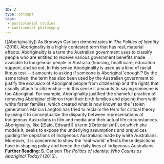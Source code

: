 ```yaml
---
ID: 2
type: concept
tags: 
 - postcolonial studies
 - continental philosophy
---
```


[[Aboriginality]]
As Bronwyn
Carlson demonstrates in *The Politics of Identity* (2016), Aboriginality
is a highly contested term that has real, material effects.
Aboriginality is a term the Australian government uses to classify
people who are entitled to receive various government benefits made
available to Indigenous people in Australia (housing, healthcare,
education support, and so on). In this sense Aboriginality is used as a
kind of racial litmus test---it amounts to asking if someone is
Aboriginal 'enough'? By the same token, the term has also been used by
the Australian government to justify the exclusion of Aboriginal people
from citizenship and the rights that usually attach to citizenship---in
this sense it amounts to saying someone is too Aboriginal. For example,
Aboriginality justified the shameful practice of removing Aboriginal
children from their birth families and placing them with white foster
families, which created what is now known as the 'stolen generation'.
Marcia Langton has tried to reclaim the term for critical theory by
using it to conceptualize the disparity between representations of
Indigenous Australians in film and media and their actual life
circumstances. Aboriginality, like [[Said, Edward]]'s term
[[Orientalism]], on which she
models it, seeks to expose the underlying assumptions and prejudices
guiding the depictions of Indigenous Australians made by white
Australians. Moreover, it is concerned to show the 'real-world' effects
these depictions have in shaping policy and hence the daily lives of
Indigenous Australians.
**Further Reading:** B. Carlson *The Politics of Identity: Who Counts as
Aboriginal Today?* (2016).
